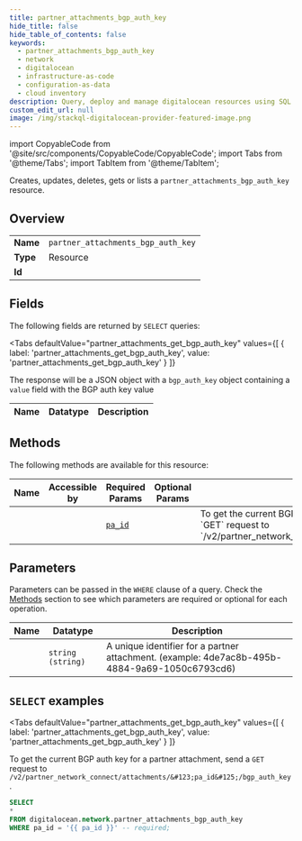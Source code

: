 ```yaml
--- 
title: partner_attachments_bgp_auth_key
hide_title: false
hide_table_of_contents: false
keywords:
  - partner_attachments_bgp_auth_key
  - network
  - digitalocean
  - infrastructure-as-code
  - configuration-as-data
  - cloud inventory
description: Query, deploy and manage digitalocean resources using SQL
custom_edit_url: null
image: /img/stackql-digitalocean-provider-featured-image.png
---
```


import CopyableCode from '@site/src/components/CopyableCode/CopyableCode';
import Tabs from '@theme/Tabs';
import TabItem from '@theme/TabItem';

Creates, updates, deletes, gets or lists a <code>partner_attachments_bgp_auth_key</code> resource.

## Overview
<table><tbody>
<tr><td><b>Name</b></td><td><code>partner_attachments_bgp_auth_key</code></td></tr>
<tr><td><b>Type</b></td><td>Resource</td></tr>
<tr><td><b>Id</b></td><td><CopyableCode code="digitalocean.network.partner_attachments_bgp_auth_key" /></td></tr>
</tbody></table>

## Fields

The following fields are returned by `SELECT` queries:

<Tabs
    defaultValue="partner_attachments_get_bgp_auth_key"
    values={[
        { label: 'partner_attachments_get_bgp_auth_key', value: 'partner_attachments_get_bgp_auth_key' }
    ]}
>
<TabItem value="partner_attachments_get_bgp_auth_key">

The response will be a JSON object with a `bgp_auth_key` object containing a <br />`value` field with the BGP auth key value

<table>
<thead>
    <tr>
    <th>Name</th>
    <th>Datatype</th>
    <th>Description</th>
    </tr>
</thead>
<tbody>
</tbody>
</table>
</TabItem>
</Tabs>

## Methods

The following methods are available for this resource:

<table>
<thead>
    <tr>
    <th>Name</th>
    <th>Accessible by</th>
    <th>Required Params</th>
    <th>Optional Params</th>
    <th>Description</th>
    </tr>
</thead>
<tbody>
<tr>
    <td><a href="#partner_attachments_get_bgp_auth_key"><CopyableCode code="partner_attachments_get_bgp_auth_key" /></a></td>
    <td><CopyableCode code="select" /></td>
    <td><a href="#parameter-pa_id"><code>pa_id</code></a></td>
    <td></td>
    <td>To get the current BGP auth key for a partner attachment, send a `GET` request to<br />`/v2/partner_network_connect/attachments/&#123;pa_id&#125;/bgp_auth_key`.<br /></td>
</tr>
</tbody>
</table>

## Parameters

Parameters can be passed in the `WHERE` clause of a query. Check the [Methods](#methods) section to see which parameters are required or optional for each operation.

<table>
<thead>
    <tr>
    <th>Name</th>
    <th>Datatype</th>
    <th>Description</th>
    </tr>
</thead>
<tbody>
<tr id="parameter-pa_id">
    <td><CopyableCode code="pa_id" /></td>
    <td><code>string (string)</code></td>
    <td>A unique identifier for a partner attachment. (example: 4de7ac8b-495b-4884-9a69-1050c6793cd6)</td>
</tr>
</tbody>
</table>

## `SELECT` examples

<Tabs
    defaultValue="partner_attachments_get_bgp_auth_key"
    values={[
        { label: 'partner_attachments_get_bgp_auth_key', value: 'partner_attachments_get_bgp_auth_key' }
    ]}
>
<TabItem value="partner_attachments_get_bgp_auth_key">

To get the current BGP auth key for a partner attachment, send a `GET` request to<br />`/v2/partner_network_connect/attachments/&#123;pa_id&#125;/bgp_auth_key`.<br />

```sql
SELECT
*
FROM digitalocean.network.partner_attachments_bgp_auth_key
WHERE pa_id = '{{ pa_id }}' -- required;
```
</TabItem>
</Tabs>

